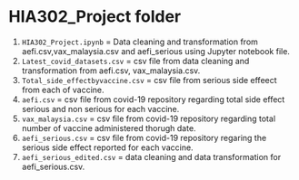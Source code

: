 # HIA302_Project folder

1. `HIA302_Project.ipynb` = Data cleaning and transformation from aefi.csv,vax_malaysia.csv and aefi_serious using Jupyter notebook file.
2. `Latest_covid_datasets.csv` = csv file from data cleaning and transformation from aefi.csv, vax_malaysia.csv.
3. `Total_side_effectbyvaccine.csv` = csv file from serious side effeect from each of vaccine.
4. `aefi.csv` = csv file from covid-19 repository regarding total side effect serious and non serious for each vaccine.
5. `vax_malaysia.csv` = csv file from covid-19 repository regarding total number of vaccine administered thorugh date.
6. `aefi_serious.csv` = csv file from covid-19 repository regaring the serious side effect reported for each vaccine.
7. `aefi_serious_edited.csv` = data cleaning and data transformation for aefi_serious.csv.
